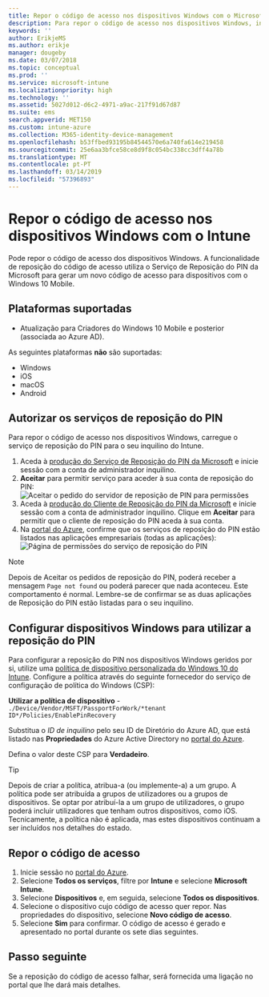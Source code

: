```yaml
---
title: Repor o código de acesso nos dispositivos Windows com o Microsoft Intune – Azure | Microsoft Docs
description: Para repor o código de acesso nos dispositivos Windows, instale o Serviço de Reposição do PIN da Microsoft e o Cliente de Reposição do PIN da Microsoft, crie uma política de dispositivo com o seu ID de Diretório do Azure Active Directory e, em seguida, reponha o código de acesso no portal do Azure através do Microsoft Intune.
keywords: ''
author: ErikjeMS
ms.author: erikje
manager: dougeby
ms.date: 03/07/2018
ms.topic: conceptual
ms.prod: ''
ms.service: microsoft-intune
ms.localizationpriority: high
ms.technology: ''
ms.assetid: 5027d012-d6c2-4971-a9ac-217f91d67d87
ms.suite: ems
search.appverid: MET150
ms.custom: intune-azure
ms.collection: M365-identity-device-management
ms.openlocfilehash: b53ffbed93195b84544570e6a740fa614e219458
ms.sourcegitcommit: 25e6aa3bfce58ce8d9f8c054bc338cc3dff4a78b
ms.translationtype: MT
ms.contentlocale: pt-PT
ms.lasthandoff: 03/14/2019
ms.locfileid: "57396893"
---
```

# <a name="reset-the-passcode-on-windows-devices-using-intune"></a>Repor o código de acesso nos dispositivos Windows com o Intune

Pode repor o código de acesso dos dispositivos Windows. A funcionalidade de reposição do código de acesso utiliza o Serviço de Reposição do PIN da Microsoft para gerar um novo código de acesso para dispositivos com o Windows 10 Mobile. 

## <a name="supported-platforms"></a>Plataformas suportadas

- Atualização para Criadores do Windows 10 Mobile e posterior (associada ao Azure AD).

As seguintes plataformas **não** são suportadas:
- Windows
- iOS
- macOS
- Android

## <a name="authorize-the-pin-reset-services"></a>Autorizar os serviços de reposição do PIN

Para repor o código de acesso nos dispositivos Windows, carregue o serviço de reposição do PIN para o seu inquilino do Intune.

1. Aceda à [produção do Serviço de Reposição do PIN da Microsoft](https://login.windows.net/common/oauth2/authorize?response_type=code&client_id=b8456c59-1230-44c7-a4a2-99b085333e84&resource=https%3A%2F%2Fgraph.windows.net&redirect_uri=https%3A%2F%2Fcred.microsoft.com&state=e9191523-6c2f-4f1d-a4f9-c36f26f89df0&prompt=admin_consent) e inicie sessão com a conta de administrador inquilino.
2. **Aceitar** para permitir serviço para aceder à sua conta de reposição do PIN: ![Aceitar o pedido do servidor de reposição de PIN para permissões](./media/pin-reset-service-home-screen.png)
3. Aceda à [produção do Cliente de Reposição do PIN da Microsoft](https://login.windows.net/common/oauth2/authorize?response_type=code&client_id=9115dd05-fad5-4f9c-acc7-305d08b1b04e&resource=https%3A%2F%2Fcred.microsoft.com%2F&redirect_uri=ms-appx-web%3A%2F%2FMicrosoft.AAD.BrokerPlugin%2F9115dd05-fad5-4f9c-acc7-305d08b1b04e&state=6765f8c5-f4a7-4029-b667-46a6776ad611&prompt=admin_consent) e inicie sessão com a conta de administrador inquilino. Clique em **Aceitar** para permitir que o cliente de reposição do PIN aceda à sua conta.
4. Na [portal do Azure](https://portal.azure.com), confirme que os serviços de reposição do PIN estão listados nas aplicações empresariais (todas as aplicações): ![Página de permissões do serviço de reposição do PIN](./media/pin-reset-service-application.png)

> [!NOTE]
> Depois de Aceitar os pedidos de reposição do PIN, poderá receber a mensagem `Page not found` ou poderá parecer que nada aconteceu. Este comportamento é normal. Lembre-se de confirmar se as duas aplicações de Reposição do PIN estão listadas para o seu inquilino.

## <a name="configure-windows-devices-to-use-pin-reset"></a>Configurar dispositivos Windows para utilizar a reposição do PIN

Para configurar a reposição do PIN nos dispositivos Windows geridos por si, utilize uma [política de dispositivo personalizada do Windows 10 do Intune](custom-settings-windows-10.md). Configure a política através do seguinte fornecedor do serviço de configuração de política do Windows (CSP):

**Utilizar a política de dispositivo** - `./Device/Vendor/MSFT/PassportForWork/*tenant ID*/Policies/EnablePinRecovery`

Substitua o *ID de inquilino* pelo seu ID de Diretório do Azure AD, que está listado nas **Propriedades** do Azure Active Directory no [portal do Azure](https://portal.azure.com).

Defina o valor deste CSP para **Verdadeiro**.

> [!TIP]
> Depois de criar a política, atribua-a (ou implemente-a) a um grupo. A política pode ser atribuída a grupos de utilizadores ou a grupos de dispositivos. Se optar por atribuí-la a um grupo de utilizadores, o grupo poderá incluir utilizadores que tenham outros dispositivos, como iOS. Tecnicamente, a política não é aplicada, mas estes dispositivos continuam a ser incluídos nos detalhes do estado.

## <a name="reset-the-passcode"></a>Repor o código de acesso

1. Inicie sessão no [portal do Azure](https://portal.azure.com). 
2. Selecione **Todos os serviços**, filtre por **Intune** e selecione **Microsoft Intune**.
3. Selecione **Dispositivos** e, em seguida, selecione **Todos os dispositivos**.
4. Selecione o dispositivo cujo código de acesso quer repor. Nas propriedades do dispositivo, selecione **Novo código de acesso**.
5. Selecione **Sim** para confirmar. O código de acesso é gerado e apresentado no portal durante os sete dias seguintes.

## <a name="next-step"></a>Passo seguinte

Se a reposição do código de acesso falhar, será fornecida uma ligação no portal que lhe dará mais detalhes.
